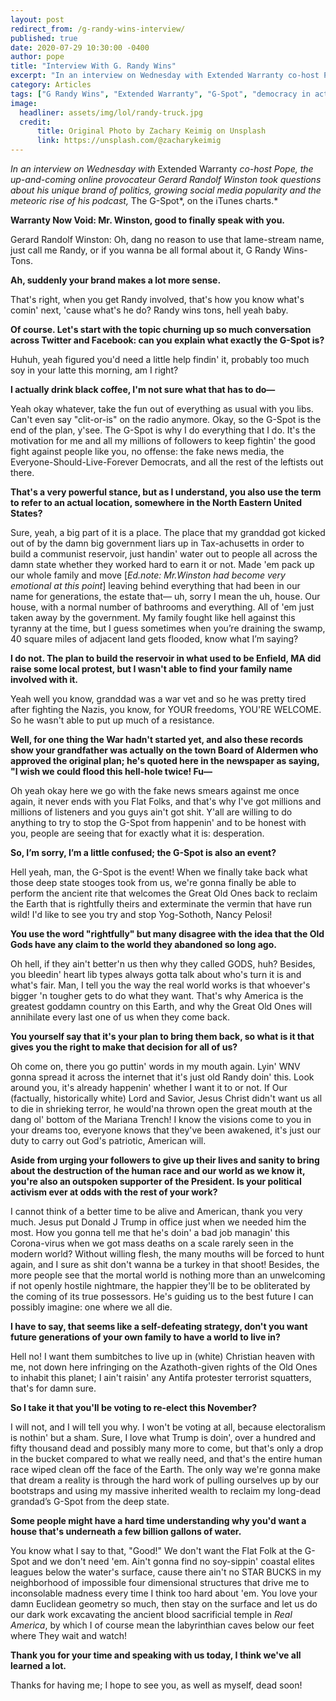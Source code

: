 ```yaml
---
layout: post
redirect_from: /g-randy-wins-interview/
published: true
date: 2020-07-29 10:30:00 -0400
author: pope
title: "Interview With G. Randy Wins"
excerpt: "In an interview on Wednesday with Extended Warranty co-host Pope, the up-and-coming online provocateur Gerard Randolf Winston took questions about his growing popularity and about what drives his fairly unique brand of politics."
category: Articles
tags: ["G Randy Wins", "Extended Warranty", "G-Spot", "democracy in action", "interview", "podcasting", "I'm sure this isn't the beginning of anything", "WASPs", "wishing for death", "government", "weird shit", "Dark Eldritch Magicks", "fake news", "Coronavirus", "politics", "Trump", "infernal relics", "lovecraft? more like loveshaft", "weirdly specific eternal damnation", "Gods", "it's my climate and I'll change it if I want to", "summoning Great Old Ones", "thanks Obama", "this says a lot about society"]
image:
  headliner: assets/img/lol/randy-truck.jpg
  credit: 
      title: Original Photo by Zachary Keimig on Unsplash
      link: https://unsplash.com/@zacharykeimig
---
```


*In an interview on Wednesday with* Extended Warranty *co-host Pope, the up-and-coming online provocateur Gerard Randolf Winston took questions about his unique brand of politics, growing social media popularity and the meteoric rise of his podcast,* The G-Spot*, on the iTunes charts.*

**Warranty Now Void: Mr. Winston, good to finally speak with you.**

Gerard Randolf Winston: Oh, dang no reason to use that lame-stream name, just call me Randy, or if you wanna be all formal about it, G Randy Wins-Tons.

**Ah, suddenly your brand makes a lot more sense.**

That's right, when you get Randy involved, that's how you know what's comin' next, 'cause what's he do? Randy wins tons, hell yeah baby.

**Of course. Let's start with the topic churning up so much conversation across Twitter and Facebook: can you explain what exactly the G-Spot is?**

Huhuh, yeah figured you'd need a little help findin' it, probably too much soy in your latte this morning, am I right?

**I actually drink black coffee, I'm not sure what that has to do—**

Yeah okay whatever, take the fun out of everything as usual with you libs. Can't even say "clit-or-is" on the radio anymore. Okay, so the G-Spot is the end of the plan, y'see. The G-Spot is why I do everything that I do. It's the motivation for me and all my millions of followers to keep fightin' the good fight against people like you, no offense: the fake news media, the Everyone-Should-Live-Forever Democrats, and all the rest of the leftists out there.

**That's a very powerful stance, but as I understand, you also use the term to refer to an actual location, somewhere in the North Eastern United States?**

Sure, yeah, a big part of it is a place. The place that my granddad got kicked out of by the damn big government liars up in Tax-achusetts in order to build a communist reservoir, just handin' water out to people all across the damn state whether they worked hard to earn it or not. Made 'em pack up our whole family and move [*Ed.note: Mr.Winston had become very emotional at this point*] leaving behind everything that had been in our name for generations, the estate that— uh, sorry I mean the uh, house. Our house, with a normal number of bathrooms and everything. All of 'em just taken away by the government. My family fought like hell against this tyranny at the time, but I guess sometimes when you’re draining the swamp, 40 square miles of adjacent land gets flooded, know what I’m saying?


**I do not. The plan to build the reservoir in what used to be Enfield, MA did raise some local protest, but I wasn't able to find your family name involved with it.**

Yeah well you know, granddad was a war vet and so he was pretty tired after fighting the Nazis, you know, for YOUR freedoms, YOU'RE WELCOME. So he wasn't able to put up much of a resistance.

**Well, for one thing the War hadn't started yet, and also these records show your grandfather was actually on the town Board of Aldermen who approved the original plan; he's quoted here in the newspaper as saying, "I wish we could flood this hell-hole twice! Fu—**

Oh yeah okay here we go with the fake news smears against me once again, it never ends with you Flat Folks, and that's why I've got millions and millions of listeners and you guys ain't got shit. Y'all are willing to do anything to try to stop the G-Spot from happenin' and to be honest with you, people are seeing that for exactly what it is: desperation.

**So, I’m sorry, I’m a little confused; the G-Spot is also an event?**

Hell yeah, man, the G-Spot is the event! When we finally take back what those deep state stooges took from us, we're gonna finally be able to perform the ancient rite that welcomes the Great Old Ones back to reclaim the Earth that is rightfully theirs and exterminate the vermin that have run wild! I'd like to see you try and stop Yog-Sothoth, Nancy Pelosi!

**You use the word "rightfully" but many disagree with the idea that the Old Gods have any claim to the world they abandoned so long ago.**

Oh hell, if they ain't better'n us then why they called GODS, huh? Besides, you bleedin' heart lib types always gotta talk about who's turn it is and what's fair. Man, I tell you the way the real world works is that whoever's bigger 'n tougher gets to do what they want. That's why America is the greatest goddamn country on this Earth, and why the Great Old Ones will annihilate every last one of us when they come back. 

**You yourself say that it's your plan to bring them back, so what is it that gives you the right to make that decision for all of us?**

Oh come on, there you go puttin' words in my mouth again. Lyin' WNV gonna spread it across the internet that it's just old Randy doin' this. Look around you, it's already happenin' whether I want it to or not. If Our (factually, historically white) Lord and Savior, Jesus Christ didn't want us all to die in shrieking terror, he would'na thrown open the great mouth at the dang ol' bottom of the Mariana Trench! I know the visions come to you in your dreams too, everyone knows that they've been awakened, it's just our duty to carry out God's patriotic, American will.


**Aside from urging your followers to give up their lives and sanity to bring about the destruction of the human race and our world as we know it, you're also an outspoken supporter of the President. Is your political activism ever at odds with the rest of your work?**

I cannot think of a better time to be alive and American, thank you very much. Jesus put Donald J Trump in office just when we needed him the most. How you gonna tell me that he's doin' a bad job managin' this Corona-virus when we got mass deaths on a scale rarely seen in the modern world? Without willing flesh, the many mouths will be forced to hunt again, and I sure as shit don't wanna be a turkey in that shoot! Besides, the more people see that the mortal world is nothing more than an unwelcoming if not openly hostile nightmare, the happier they'll be to be obliterated by the coming of its true possessors. He's guiding us to the best future I can possibly imagine: one where we all die.

**I have to say, that seems like a self-defeating strategy, don't you want future generations of your own family to have a world to live in?**

Hell no! I want them sumbitches to live up in (white) Christian heaven with me, not down here infringing on the Azathoth-given rights of the Old Ones to inhabit this planet; I ain't raisin' any Antifa protester terrorist squatters, that's for damn sure.

**So I take it that you'll be voting to re-elect this November?**

I will not, and I will tell you why. I won't be voting at all, because electoralism is nothin' but a sham. Sure, I love what Trump is doin', over a hundred and fifty thousand dead and possibly many more to come, but that's only a drop in the bucket compared to what we really need, and that's the entire human race wiped clean off the face of the Earth. The only way we're gonna make that dream a reality is through the hard work of pulling ourselves up by our bootstraps and using my massive inherited wealth to reclaim my long-dead grandad’s G-Spot from the deep state.

**Some people might have a hard time understanding why you'd want a house that's underneath a few billion gallons of water.**

You know what I say to that, "Good!" We don't want the Flat Folk at the G-Spot and we don't need 'em. Ain't gonna find no soy-sippin' coastal elites leagues below the water's surface, cause there ain't no STAR BUCKS in my neighborhood of impossible four dimensional structures that drive me to inconsolable madness every time I think too hard about 'em. You love your damn Euclidean geometry so much, then stay on the surface and let us do our dark work excavating the ancient blood sacrificial temple in *Real America*, by which I of course mean  the labyrinthian caves below our feet where They wait and watch!

**Thank you for your time and speaking with us today, I think we've all learned a lot.**

Thanks for having me; I hope to see you, as well as myself, dead soon!
